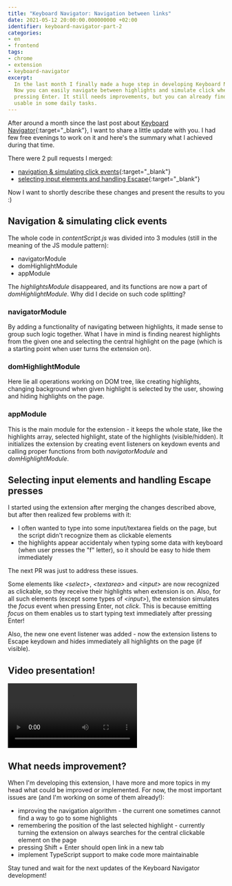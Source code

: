 ```yaml
---
title: "Keyboard Navigator: Navigation between links"
date: 2021-05-12 20:00:00.000000000 +02:00
identifier: keyboard-navigator-part-2
categories:
- en
- frontend
tags:
- chrome
- extension
- keyboard-navigator
excerpt:
  In the last month I finally made a huge step in developing Keyboard Navigator!
  Now you can easily navigate between highlights and simulate click when
  pressing Enter. It still needs improvements, but you can already find it
  usable in some daily tasks.
---
```

After around a month since the last post about 
[Keyboard Navigator](https://github.com/Nitrooos/chrome-keyboard-navigator){:target="_blank"},
I want to  share a little update with you. I had few free evenings to work on
it and here's the summary what I achieved during that time.

There were 2 pull requests I merged:

- [navigation & simulating click events](https://github.com/Nitrooos/chrome-keyboard-navigator/pull/2){:target="_blank"}
- [selecting input elements and handling Escape](https://github.com/Nitrooos/chrome-keyboard-navigator/pull/3){:target="_blank"}

Now I want to shortly describe these changes and present the results to you :)

## Navigation & simulating click events

The whole code in *contentScript.js* was divided into 3 modules (still in the
meaning of the JS module pattern):

- navigatorModule
- domHighlightModule
- appModule

The *highlightsModule* disappeared, and its functions are now a part of *domHighlightModule*.
Why did I decide on such code splitting?

### navigatorModule

By adding a functionality of navigating between highlights, it made sense to
group such logic together. What I have in mind is finding nearest highlights
from the given one and selecting the central highlight on the page (which is a
starting point when user turns the extension on). 

### domHighlightModule

Here lie all operations working on DOM tree, like creating highlights, changing
background when given highlight is selected by the user, showing and hiding
highlights on the page.

### appModule

This is the main module for the extension - it keeps the whole state, like the
highlights array, selected highlight, state of the highlights (visible/hidden).
It initializes the extension by creating event listeners on keydown events and
calling proper functions from both *navigatorModule* and *domHighlightModule*.

## Selecting input elements and handling Escape presses

I started using the extension after merging the changes described above, but
after then realized few problems with it:

- I often wanted to type into some input/textarea fields on the page, but the
script didn't recognize them as clickable elements
- the highlights appear accidentaly when typing some data with keyboard (when
user presses the "f" letter), so it should be easy to hide them immediately

The next PR was just to address these issues.

Some elements like *&lt;select&gt;*, *&lt;textarea&gt;* and *&lt;input&gt;* are
now recognized as clickable, so they receive their highlights when extension is
on. Also, for all such elements (except some types of *&lt;input&gt;*), the 
extension simulates the *focus* event when pressing Enter, not *click*. This is
because emitting *focus* on them enables us to start typing text immediately
after pressing Enter!

Also, the new one event listener was added - now the extension listens to Escape
keydown and hides immediately all highlights on the page (if visible).

## Video presentation!

<video controls>
  <source src="{{ site.baseurl }}/assets/videos/2021-05-12/result.mp4" type="video/mp4">
  Your browser does not support HTML video.
</video>

## What needs improvement?

When I'm developing this extension, I have more and more topics in my head
what could be improved or implemented. For now, the most important issues are
(and I'm working on some of them already!):

* improving the navigation algorithm - the current one sometimes cannot find a
way to go to some highlights
* remembering the position of the last selected highlight - currently turning
the extension on always searches for the central clickable element on the page
* pressing Shift + Enter should open link in a new tab
* implement TypeScript support to make code more maintainable

Stay tuned and wait for the next updates of the Keyboard Navigator development!
